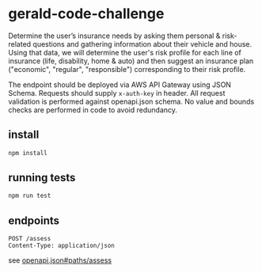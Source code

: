 # gerald-code-challenge

Determine the user’s insurance needs by asking them personal & risk-related questions and gathering information about their vehicle and house. Using that data, we will determine the user's risk profile for each line of insurance  (life, disability, home & auto) and then suggest an insurance plan ("economic", "regular", "responsible") corresponding to their risk profile.

The endpoint should be deployed via AWS API Gateway using JSON Schema. Requests should supply `x-auth-key` in header. All request validation is performed against openapi.json schema. No value and bounds checks are performed in code to avoid redundancy.

## install
```sh
npm install
```

## running tests
```sh
npm run test
```

## endpoints
```
POST /assess
Content-Type: application/json
```
see [openapi.json#paths/assess](./openapi.json)
